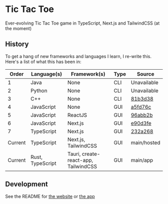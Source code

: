 # Tic Tac Toe

Ever-evolving Tic Tac Toe game in TypeScript, Next.js and TailwindCSS (at the moment)

## History

To get a hang of new frameworks and languages I learn, I re-write this. Here's a list of what this has been in:

| Order   | Language(s)      | Framework(s)                         | Type | Source                                                                                                      |
| ------- | ---------------- | ------------------------------------ | ---- | ----------------------------------------------------------------------------------------------------------- |
| 1       | Java             | None                                 | CLI  | Unavailable                                                                                                 |
| 2       | Python           | None                                 | CLI  | Unavailable                                                                                                 |
| 3       | C++              | None                                 | CLI  | [81b3d38](https://github.com/khrj/tic-tac-toe/tree/81b3d38c1c66da0b8997768df7eeaee83f03ba94/OLDCPP) |
| 4       | JavaScript       | None                                 | GUI  | [a5fd76c](https://github.com/khrj/tic-tac-toe/tree/a5fd76c15ce35e6fc166684d4e4c0bf3c0b7a39a)        |
| 5       | JavaScript       | ReactJS                              | GUI  | [96abb2b](https://github.com/khrj/tic-tac-toe/tree/96abb2b4e1d467ed52304b1a919a6fd0129ec9f7)        |
| 6       | JavaScript       | Next.js                              | GUI  | [e90d3fe](https://github.com/khrj/tic-tac-toe/tree/e90d3fee9cb97991df5e5ca28aa1fd8860f7e2c7)        |
| 7       | TypeScript       | Next.js                              | GUI  | [232a268](https://github.com/khrj/tic-tac-toe/tree/232a2688a4fed50f0d1cd025a254f961ffe6105f)        |
| Current | TypeScript       | Next.js, TailwindCSS                 | GUI  | main/hosted                                                                                                 |
| Current | Rust, TypeScript | Tauri, create-react-app, TailwindCSS | GUI  | main/app                                                                                                    |

## Development

See the README for [the website](https://github.com/khrj/tic-tac-toe/blob/main/hosted/README.md) or
[the app](https://github.com/khrj/tic-tac-toe/blob/main/app/README.md)
